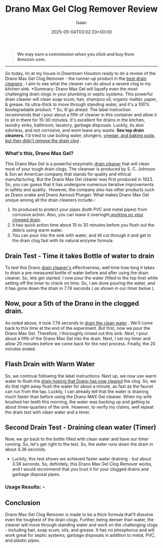 ﻿---
author: Isaac
layout: post
title: Drano Max Gel Clog Remover Review
date: '2025-05-04T03:02:33+00:00'
categories:
- Drains
- Product Reviews
tags: []
slug: /drano-max-gel-clog-remover-review/
lastmod: 2025-05-07T12:21:26+03:00
---
> **We may earn a commission when you click and buy from Amazon.com.**
>

---
So today, Im at my house in Downtown Houston ready to do a review of the Drano Max Gel Clog Remover - the runner-up product in the
[best drain cleaners](https://pestpolicy.com/best-drain-cleaner//)
. I aim to see what the cleaner can do about a severe clog in my kitchen sink.
*Summary: Drano Max Gel will liquefy even the most challenging drain clogs in your plumbing or septic systems. This powerful drain cleaner will clean soap scum, hair, shampoo oil, organic matter, paper, & grease. Its ultra-thick to move through standing water, and it's a 100% biodegradable product. *
So, Ill go ahead. The label instruction recommends that I pour about a fifth of cleaner in this container and allow it to sit in there for 15-30 minutes. It's excellent for drains in the kitchen, laundry sinks, bathroom, lavatory, garbage disposals. Luckily, its also odorless, and not corrosive, and wont leave any waste.
**See top drain cleaners.**
I'd tried to use boiling water, plungers,
[vinegar, and baking soda, but they didn't remove the drain clog](https://pestpolicy.com/dont-use-vinegar-and-baking-soda-to-clean-clogged-drains/)
.

### What's this, Drano Max Gel?
This Drano Max Gel is a powerful enzymatic
[drain cleaner](https://pestpolicy.com/thrift-drain-cleaner-review/)
that will clean most of your tough drain clogs. The cleanser is produced by S. C. Johnson & Son  an American company that stands for quality and ethical manufacturing.
But the Drano Max Gel cleaner was first produced in 1923. So, you can guess that it has undergone numerous iterative improvements in safety and quality.  However, the company also has other products such as Drano snake and Drano Aerosol Plunger.
What makes Drano Max Gel unique among all the drain cleaners include-:
1. Its produced to protect your pipes (both PVC and metal pipes) from corrosive action. Also, you can leave it overnight,[working on your clogged drain](https://pestpolicy.com/how-drain-cleaners-work/).
2. It has quick action time  about 15 to 30 minutes before you flush out the debris using warm water.
3. You can pour into the sink with water, and itll cut through it and get to the drain clog fast with its natural enzyme formula.
## Drain Test - Time it takes Bottle of water to drain
To test this Drano
[drain cleaner's](https://pestpolicy.com/is-drain-cleaner-an-acid-or-base/)
effectiveness, well time how long it takes to drain a pre-measured bottle of water before and after using the drain cleaner. So, lets get started. I now pour the water (filled to the top line) while setting off the timer to check on time.
So, I am done pouring the water, and it has gone down the drain in 7.74 seconds (
*as shown in our timer below*
).
## Now, pour a 5th of the Drano in the clogged drain.
As noted above, it took 7.74 seconds to
[drain the clean water](https://pestpolicy.com/how-to-unclog-a-bathtub-drain-with-standing-water/)
. We'll come back to this time at the end of the experiment. But first, now we pour the Drano Max Gel.
Therefore, I thoroughly rinsed out this sink. Next, I pour about a fifth of the Drano Max Gel into the drain. Next, I set my timer and allow 20 minutes before we come back for the next process. Finally, the 20 minutes ended.
## Flash Drain with Warm Water
So, we continue following the label instructions. Next up, we now use warm water to flush the
[drain hoping that Drano has now cleared](https://pestpolicy.com/sink-not-draining-but-pipes-clear/)
the clog. So, we do that right away  flush the water for about a minute, as fast as the faucet can run from the tap.
Luckily, I can already tell that the water is draining much faster than before using the Drano MAX Gel cleaner. When my wife brushed her teeth this morning, the water was backing up and getting to about three-quarters of the sink.
However, to verify my claims, well repeat the drain test  with clean water and a timer.
## Second Drain Test - Draining clean water (Timer)
Now, we go back to the bottle filled with clean water and have our timer running. So, let's get right to the test. So, the water runs down the drain in about 4.36 seconds.
- Luckily, this test shows we achieved faster water draining - but about 3.38 seconds. So, definitely, this Drano Max Gel Clog Remover works, and I would recommend that you trust it for your clogged drains and garbage disposal pipes.
### Usage Results: -
## Conclusion
Drano Max Gel Clog Remover is made to be a thick formula that'll dissolve even the toughest of the drain clogs. Further, being denser than water, the cleaner will move through standing water and work on the challenging clogs - including hair, soap scum, oils, and grease.
It has no phosphorus and will work great for septic systems, garbage disposals in addition to metal, PVC, and plastic pipes.
